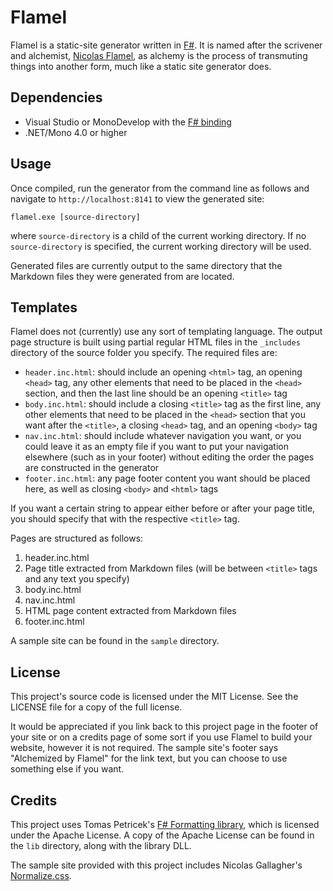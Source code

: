 Flamel
======

Flamel is a static-site generator written in [F#](http://fsharp.org). It is named after the scrivener and alchemist, [Nicolas Flamel](https://en.wikipedia.org/wiki/Nicolas_Flamel), as alchemy is the process of transmuting things into another form, much like a static site generator does.

Dependencies
------------

* Visual Studio or MonoDevelop with the [F# binding](https://github.com/fsharp/fsharpbinding)
* .NET/Mono 4.0 or higher

Usage
-----

Once compiled, run the generator from the command line as follows and navigate to `http://localhost:8141` to view the generated site:

    flamel.exe [source-directory]

where `source-directory` is a child of the current working directory. If no `source-directory` is specified, the current working directory will be used.

Generated files are currently output to the same directory that the Markdown files they were generated from are located.

Templates
---------

Flamel does not (currently) use any sort of templating language. The output page structure is built using partial regular HTML files in the `_includes` directory of the source folder you specify. The required files are:

* `header.inc.html`: should include an opening `<html>` tag, an opening `<head>` tag, any other elements that need to be placed in the `<head>` section, and then the last line should be an opening `<title>` tag
* `body.inc.html`: should include a closing `<title>` tag as the first line, any other elements that need to be placed in the `<head>` section that you want after the `<title>`, a closing `<head>` tag, and an opening `<body>` tag
* `nav.inc.html`: should include whatever navigation you want, or you could leave it as an empty file if you want to put your navigation elsewhere (such as in your footer) without editing the order the pages are constructed in the generator
* `footer.inc.html`: any page footer content you want should be placed here, as well as closing `<body>` and `<html>` tags

If you want a certain string to appear either before or after your page title, you should specify that with the respective `<title>` tag.

Pages are structured as follows:

1. header.inc.html
2. Page title extracted from Markdown files (will be between `<title>` tags and any text you specify)
3. body.inc.html
4. nav.inc.html
5. HTML page content extracted from Markdown files
6. footer.inc.html

A sample site can be found in the `sample` directory.

License
-------

This project's source code is licensed under the MIT License. See the LICENSE file for a copy of the full license.

It would be appreciated if you link back to this project page in the footer of your site or on a credits page of some sort if you use Flamel to build your website, however it is not required. The sample site's footer says "Alchemized by Flamel" for the link text, but you can choose to use something else if you want.

Credits
-------

This project uses Tomas Petricek's [F# Formatting library](https://github.com/tpetricek/FSharp.Formatting), which is licensed under the Apache License. A copy of the Apache License can be found in the `lib` directory, along with the library DLL.

The sample site provided with this project includes Nicolas Gallagher's [Normalize.css](http://necolas.github.io/normalize.css/).
